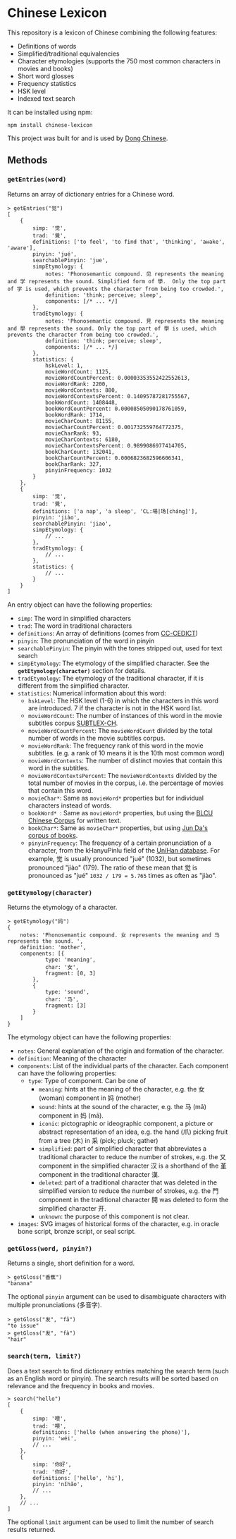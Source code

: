 # Chinese Lexicon

This repository is a lexicon of Chinese combining the following features:

 - Definitions of words
 - Simplified/traditional equivalencies
 - Character etymologies (supports the 750 most common characters in movies and books)
 - Short word glosses
 - Frequency statistics
 - HSK level
 - Indexed text search

It can be installed using npm:

    npm install chinese-lexicon

This project was built for and is used by [Dong Chinese](https://www.dong-chinese.com/).

## Methods

### `getEntries(word)`

Returns an array of dictionary entries for a Chinese word.

    > getEntries("觉")
    [
        {
            simp: '觉',
            trad: '覺',
            definitions: ['to feel', 'to find that', 'thinking', 'awake', 'aware'],
            pinyin: 'jué',
            searchablePinyin: 'jue',
            simpEtymology: {
                notes: 'Phonosemantic compound. 见 represents the meaning and 学 represents the sound. Simplified form of 學.  Only the top part of 学 is used, which prevents the character from being too crowded.',
                definition: 'think; perceive; sleep',
                components: [/* ... */]
            },
            tradEtymology: {
                notes: 'Phonosemantic compound. 見 represents the meaning and 學 represents the sound. Only the top part of 學 is used, which prevents the character from being too crowded.',
                definition: 'think; perceive; sleep',
                components: [/* ... */]
            },
            statistics: {
                hskLevel: 1,
                movieWordCount: 1125,
                movieWordCountPercent: 0.00003353552422552613,
                movieWordRank: 2200,
                movieWordContexts: 880,
                movieWordContextsPercent: 0.14095787281755567,
                bookWordCount: 1408448,
                bookWordCountPercent: 0.00008505090178761059,
                bookWordRank: 1714,
                movieCharCount: 81155,
                movieCharCountPercent: 0.001732559764772375,
                movieCharRank: 93,
                movieCharContexts: 6180,
                movieCharContextsPercent: 0.9899086977414705,
                bookCharCount: 132041,
                bookCharCountPercent: 0.0006823682596606341,
                bookCharRank: 327,
                pinyinFrequency: 1032
            }
        },
        {
            simp: '觉',
            trad: '覺',
            definitions: ['a nap', 'a sleep', 'CL:場|场[cháng]'],
            pinyin: 'jiào',
            searchablePinyin: 'jiao',
            simpEtymology: {
                // ...
            },
            tradEtymology: {
                // ...
            },
            statistics: {
                // ...
            }
        }
    ]

An entry object can have the following properties:

 - `simp`: The word in simplified characters
 - `trad`: The word in traditional characters
 - `definitions`: An array of definitions (comes from [CC-CEDICT](https://cc-cedict.org/wiki/))
 - `pinyin`: The pronunciation of the word in pinyin
 - `searchablePinyin`: The pinyin with the tones stripped out, used for text search
 - `simpEtymology`: The etymology of the simplified character. See the **`getEtymology(character)`** section for details.
 - `tradEtymology`: The etymology of the traditional character, if it is different from the simplified character.
 - `statistics`: Numerical information about this word:
     - `hskLevel`: The HSK level (1-6) in which the characters in this word are introduced. 7 if the character is not in the HSK word list.
     - `movieWordCount`: The number of instances of this word in the movie subtitles corpus [SUBTLEX-CH](https://www.ugent.be/pp/experimentele-psychologie/en/research/documents/subtlexch/overview.htm).
     - `movieWordCountPercent`: The `movieWordCount` divided by the total number of words in the movie subtitles corpus.
     - `movieWordRank`: The frequency rank of this word in the movie subtitles. (e.g. a rank of 10 means it is the 10th most common word)
     - `movieWordContexts`: The number of distinct movies that contain this word in the subtitles.
     - `movieWordContextsPercent`: The `movieWordContexts` divided by the total number of movies in the corpus, i.e. the percentage of movies that contain this word.
     - `movieChar*`: Same as `movieWord*` properties but for individual characters instead of words.
     - `bookWord* `: Same as `movieWord*` properties, but using the [BLCU Chinese Corpus](http://corpus.bfsu.edu.cn/content/blcu-chinese-corpus-bcc-corpus-10-billion-characters) for written text.
      - `bookChar*`: Same as `movieChar*` properties, but using [Jun Da's corpus of books](http://lingua.mtsu.edu/chinese-computing/).
      - `pinyinFrequency`: The frequency of a certain pronunciation of a character, from the kHanyuPinlu field of the [UniHan database](https://unicode.org/charts/unihan.html). For example, 觉 is usually pronounced "jué" (1032), but sometimes pronounced "jiào" (179). The ratio of these mean that 觉 is pronounced as "jué" `1032 / 179 = 5.765` times as often as "jiào".

### `getEtymology(character)`

Returns the etymology of a character.

    > getEtymology("妈")
    {
        notes: 'Phonosemantic compound. 女 represents the meaning and 马 represents the sound. ',
        definition: 'mother',
        components: [{
                type: 'meaning',
                char: '女',
                fragment: [0, 3]
            },
            {
                type: 'sound',
                char: '马',
                fragment: [3]
            }
        ]
    }

The etymology object can have the following properties:

 - `notes`: General explanation of the origin and formation of the character.
 - `definition`: Meaning of the character
 - `components`: List of the individual parts of the character. Each component can have the following properties:
    - `type`: Type of component. Can be one of
        - `meaning`: hints at the meaning of the character, e.g. the 女 (woman) component in 妈 (mother)
        - `sound`: hints at the sound of the character, e.g. the 马 (mǎ) component in 妈 (mā).
        - `iconic`: pictographic or ideographic component, a picture or abstract representation of an idea, e.g. the hand (爪) picking fruit from a tree (木) in 采 (pick; pluck; gather)
        - `simplified`: part of simplified character that abbreviates a traditional character to reduce the number of strokes, e.g. the 又 component in the simplified character 汉 is a shorthand of the 堇 component in the traditional character 漢.
        - `deleted`: part of a traditional character that was deleted in the simplified version to reduce the number of strokes, e.g. the 門 component in the traditional character 開 was deleted to form the simplified character 开.
        - `unknown`: the purpose of this component is not clear.
 - `images`: SVG images of historical forms of the character, e.g. in oracle bone script, bronze script, or seal script.

### `getGloss(word, pinyin?)`

Returns a single, short definition for a word. 

    > getGloss("香蕉")
    "banana"

The optional `pinyin` argument can be used to disambiguate characters with multiple pronunciations (多音字).

    > getGloss("发", "fā")
    "to issue"
    > getGloss("发", "fà")
    "hair"

### `search(term, limit?)`

Does a text search to find dictionary entries matching the search term (such as an English word or pinyin). The search results will be sorted based on relevance and the frequency in books and movies.

    > search("hello")
    [
        {
            simp: '喂',
            trad: '喂',
            definitions: ['hello (when answering the phone)'],
            pinyin: 'wéi',
            // ...
        },
        {
            simp: '你好',
            trad: '你好',
            definitions: ['hello', 'hi'],
            pinyin: 'nǐ​hǎo',
            // ...
        },
        // ...
    ]

The optional `limit` argument can be used to limit the number of search results returned.